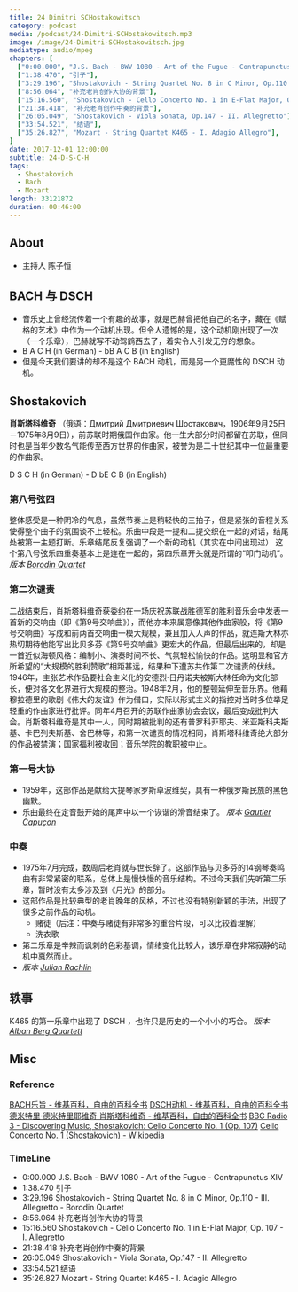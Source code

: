 ```yaml
---
title: 24 Dimitri SCHostakowitsch
category: podcast
media: /podcast/24-Dimitri-SCHostakowitsch.mp3
image: /image/24-Dimitri-SCHostakowitsch.jpg
mediatype: audio/mpeg
chapters: [
  ["0:00.000", "J.S. Bach - BWV 1080 - Art of the Fugue - Contrapunctus XIV"],
  ["1:38.470", "引子"],
  ["3:29.196", "Shostakovich - String Quartet No. 8 in C Minor, Op.110 - III. Allegretto - Borodin Quartet"],
  ["8:56.064", "补充老肖创作大协的背景"],
  ["15:16.560", "Shostakovich - Cello Concerto No. 1 in E-Flat Major, Op. 107 - I. Allegretto"],
  ["21:38.418", "补充老肖创作中奏的背景"],
  ["26:05.049", "Shostakovich - Viola Sonata, Op.147 - II. Allegretto"],
  ["33:54.521", "结语"],
  ["35:26.827", "Mozart - String Quartet K465 - I. Adagio Allegro"],
]
date: 2017-12-01 12:00:00
subtitle: 24-D-S-C-H
tags: 
  - Shostakovich
  - Bach
  - Mozart
length: 33121872
duration: 00:46:00
---
```

## About
- 主持人 陈子恒

## BACH 与 DSCH
- 音乐史上曾经流传着一个有趣的故事，就是巴赫曾把他自己的名字，藏在《赋格的艺术》中作为一个动机出现。但令人遗憾的是，这个动机刚出现了一次（一个乐章），巴赫就写不动驾鹤西去了，着实令人引发无穷的想象。
- B A C H (in German) - bB A C B (in English)
- 但是今天我们要讲的却不是这个 BACH 动机，而是另一个更魔性的 DSCH 动机。

<!--more-->

## Shostakovich
__肖斯塔科维奇__ （俄语：Дмитрий Дмитриевич Шостакович，1906年9月25日－1975年8月9日），前苏联时期俄国作曲家。他一生大部分时间都留在苏联，但同时也是当年少数名气能传至西方世界的作曲家，被誉为是二十世纪其中一位最重要的作曲家。

D S C H (in German) - D bE C B (in English)

### 第八号弦四
整体感受是一种阴冷的气息，虽然节奏上是稍轻快的三拍子，但是紧张的音程关系使得整个曲子的氛围谈不上轻松。乐曲中段是一提和二提交织在一起的对话，结尾处被第一主题打断。乐章结尾反复强调了一个新的动机（其实在中间出现过）
这个第八号弦乐四重奏基本上是连在一起的，第四乐章开头就是所谓的“叩门动机”。
_版本 [Borodin Quartet](http://music.163.com/#/album?id=1549618)_

### 第二次谴责
二战结束后，肖斯塔科维奇获委约在一场庆祝苏联战胜德军的胜利音乐会中发表一首新的交响曲（即《第9号交响曲》），而他亦本来属意像其他作曲家般，将《第9号交响曲》写成和前两首交响曲一模大规模，兼且加入人声的作品，就连斯大林亦热切期待他能写出比贝多芬《第9号交响曲》更宏大的作品，但最后出来的，却是一首近似海顿风格：编制小、演奏时间不长、气氛轻松愉快的作品。这明显和官方所希望的“大规模的胜利赞歌”相距甚远，结果种下遭苏共作第二次谴责的伏线。1946年，主张艺术作品要社会主义化的安德烈·日丹诺夫被斯大林任命为文化部长，便对各文化界进行大规模的整治。1948年2月，他的整顿延伸至音乐界。他藉穆拉德里的歌剧《伟大的友谊》作为借口，实际以形式主义的指控对当时多位举足轻重的作曲家进行批评。同年4月召开的苏联作曲家协会会议，最后变成批判大会。肖斯塔科维奇是其中一人，同时期被批判的还有普罗科菲耶夫、米亚斯科夫斯基、卡巴列夫斯基、舍巴林等，和第一次谴责的情况相同，肖斯塔科维奇绝大部分的作品被禁演；国家福利被收回；音乐学院的教职被中止。

### 第一号大协
- 1959年，这部作品是献给大提琴家罗斯卓波维契，具有一种俄罗斯民族的黑色幽默。
- 乐曲最终在定音鼓开始的尾声中以一个诙谐的滑音结束了。
_版本 [Gautier Capuçon](http://music.163.com/#/album?id=1549618)_

### 中奏
- 1975年7月完成，数周后老肖就与世长辞了。这部作品与贝多芬的14钢琴奏鸣曲有非常紧密的联系，总体上是慢快慢的音乐结构。不过今天我们先听第二乐章，暂时没有太多涉及到《月光》的部分。
- 这部作品是比较典型的老肖晚年的风格，不过也没有特别新颖的手法，出现了很多之前作品的动机。
  + 赌徒（后注：中奏与赌徒有非常多的重合片段，可以比较着理解）
  + 洗衣歌
- 第二乐章是辛辣而讽刺的色彩基调，情绪变化比较大，该乐章在非常寂静的动机中戛然而止。
- _版本 [Julian Rachlin](http://music.163.com/#/album?id=1549618)_

## 轶事
K465 的第一乐章中出现了 DSCH ，也许只是历史的一个小小的巧合。
_版本 [Alban Berg Quartett](http://music.163.com/#/album?id=1549618)_

## Misc
### Reference
[BACH乐旨 - 维基百科，自由的百科全书](https://zh.wikipedia.org/wiki/BACH%E4%B9%90%E6%97%A8)
[DSCH动机 - 维基百科，自由的百科全书](https://zh.wikipedia.org/zh-cn/DSCH%E5%8B%95%E6%A9%9F)
[德米特里·德米特里耶维奇·肖斯塔科维奇 - 维基百科，自由的百科全书](https://zh.wikipedia.org/zh-cn/%E5%BE%B7%E7%B1%B3%E7%89%B9%E9%87%8C%C2%B7%E5%BE%B7%E7%B1%B3%E7%89%B9%E9%87%8C%E8%80%B6%E7%BB%B4%E5%A5%87%C2%B7%E8%82%96%E6%96%AF%E5%A1%94%E7%A7%91%E7%BB%B4%E5%A5%87)
[BBC Radio 3 - Discovering Music, Shostakovich: Cello Concerto No. 1 (Op. 107)](http://www.bbc.co.uk/programmes/p00brb2w?p_f_added=urn%3Abbc%3Aradio%3Aprogramme%3Ap00brb2w%3Atitle%3DDiscovering%2520Music%252C%2520Shostakovich%253A%2520Cello%2520Concerto%2520No.%25201%2520%2528Op.%2520107%2529)
[Cello Concerto No. 1 (Shostakovich) - Wikipedia](https://en.wikipedia.org/wiki/Cello_Concerto_No._1_(Shostakovich))

### TimeLine
- 0:00.000 J.S. Bach - BWV 1080 - Art of the Fugue - Contrapunctus XIV
- 1:38.470 引子
- 3:29.196 Shostakovich - String Quartet No. 8 in C Minor, Op.110 - III. Allegretto - Borodin Quartet
- 8:56.064 补充老肖创作大协的背景
- 15:16.560 Shostakovich - Cello Concerto No. 1 in E-Flat Major, Op. 107 - I. Allegretto
- 21:38.418 补充老肖创作中奏的背景
- 26:05.049 Shostakovich - Viola Sonata, Op.147 - II. Allegretto
- 33:54.521 结语
- 35:26.827 Mozart - String Quartet K465 - I. Adagio Allegro